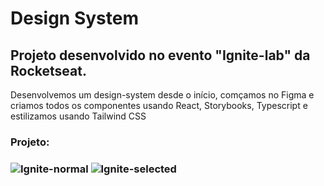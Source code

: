 <h1>Design System</h1>

<h2>Projeto desenvolvido no evento "Ignite-lab" da Rocketseat.</h2>

<p>Desenvolvemos um design-system desde o início, comçamos no Figma e criamos todos os componentes usando React, Storybooks, Typescript e estilizamos usando Tailwind CSS</p>


<h3>Projeto:<h3/>
  
![Ignite-normal](https://user-images.githubusercontent.com/97999133/206821473-b1d095bb-df98-4d45-9d92-5be9421e5471.png)
![Ignite-selected](https://user-images.githubusercontent.com/97999133/206821485-3d3079a7-7ae1-4efe-af3a-62ba6a78a1f3.png)
